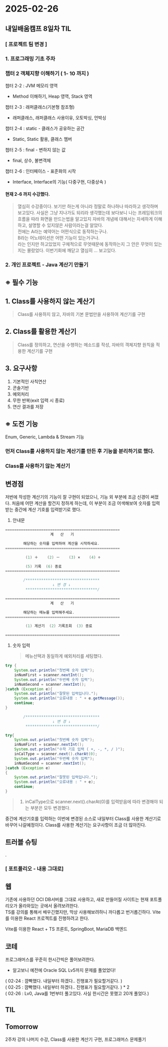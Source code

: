 # 2025-02-26
## 내일배움캠프 8일차 TIL

### [ 프로젝트 팀 변경 ]

### 1. 프로그래밍 기초 주차

### 챕터 2 객체지향 이해하기 ( 1- 10 까지 )

챕터 2-2  : JVM 메모리 영역
- Method 이해하기, Heap 영역, Stack 영역
  
챕터 2-3 : 래퍼클래스(기본형 참조형)
- 래퍼클래스, 래퍼클래스 사용이유, 오토박싱, 언박싱

챕터 2-4 : static - 클래스가 공유하는 공간
- Static, Static 활용, 클래스 멤버

챕터 2-5 : final - 변하지 않는 값
- final, 상수, 불변객체

챕터 2-6 : 인터페이스 - 표준화의 시작
- Interface, Interface의 기능( 다중구현, 다중상속 )

#### 현재 2-6 까지 수강했다.
> 열심히 수강중이다. 보기만 하는게 아니라 정말로 하나하나 따라하고 생각하며 보고있다. 사실은 그냥 지나가도 되리라 생각했는데 보다보니 나는 프레임워크의 흐름을 따라 화면을 만드는법을 알고있지 자바의 개념에 대해서는 자세하게 이해하고, 설명할 수 있지않은 사람이라는걸 알았다.  
> 전에는 A라는 예약어는 어떤식으로 동작하는구나.  
> B라는 어노테이션은 어떤 기능이 있는거구나.  
> 라는 인지만 하고있었지 구체적으로 무엇때문에 동작하는지 그 안은 무엇이 있는지는 몰랐었다. 이번기회에 깨닫고 열심히 ... 보고있다.


### 2. 개인 프로젝트 - Java 계산기 만들기

## ※ 필수 기능

## 1. Class를 사용하지 않는 계산기
> Class를 사용하지 않고, 자바의 기본 문법만을 사용하여 계산기를 구현

## 2. Class를 활용한 계산기
> Class를 정의하고, 연산을 수행하는 메소드를 작성, 자바의 객체지향 원칙을 적용한 계산기를 구현

## 3. 요구사항
1. 기본적인 사칙연산
2. 콘솔기반
3. 예외처리
4. 무한 반복(exit 입력 시 종료)
5. 연산 결과를 저장

## ※ 도전 기능
Enum, Generic, Lambda & Stream 기능


### 먼저 Class를 사용하지 않는 계산기를 만든 후 기능을 분리하기로 했다.

### Class를 사용하기 않는 계산기

## 변경점
저번에 작성한 계산기의 기능이 잘 구현이 되었으니, 기능 외 부분에 조금 신경이 써졌다. 처음에 어떤 계산을 할건지 정하게 하는데, 이 부분이 조금 어색해보여 숫자를 입력받는 중간에 계산 기호를 입력받기로 했다.


1. 안내문
```java
===================================================
                    계   산   기                    

        해당하는 숫자를 입력하여 계산을 시작하세요.       
===================================================

         (1) ＋    (2) －    (3) ×    (4) ÷         

         (5) 기록  (6) 종료                          
===================================================

        /*********************************
                     ↓ 변 경 ↓
         ********************************/

===================================================
                    계   산   기                    

        해당하는 메뉴를 입력해주세요.
===================================================

         (1) 계산기  (2) 기록조회  (3) 종료

===================================================
```
1. 숫자 입력
   >메뉴선택과 동일하게 예외처리를 세팅했다.
```java
try {
    System.out.println("첫번째 숫자 입력");
    inNumFirst = scanner.nextInt();
    System.out.println("두번째 숫자 입력");
    inNumSecond = scanner.nextInt();
}catch (Exception e){
    System.out.println("잘못된 입력입니다.");
    System.out.println("오류내용 : " + e.getMessage());
    continue;
}

        /*********************************
                     ↓ 변 경 ↓
         ********************************/

try{
    System.out.println("첫번째 숫자 입력");
    inNumFirst = scanner.nextInt();
    System.out.println("수학 기호 입력 ( +, -, *, / )");
    inCalType = scanner.next().charAt(0);
    System.out.println("두번째 숫자 입력");
    inNumSecond = scanner.nextInt();
}catch (Exception e)
{
    System.out.println("잘못된 입력입니다.");
    System.out.println("오류내용 : " + e);
    continue;
}
```
> 1. inCalType으로 scanner.next().charAt(0)를 입력받음에 따라 변경해야 되는 부분은 모두 변경했다.  
>

중간에 계산기호를 입력하는 이번에 변경된 소스로 내일부터 Class를 사용한 계산기로 바꾸어 나갈예정이다. Class를 사용한 계산기는 요구사항이 조금 더 많아진다.


## 트러블 슈팅
.


### [ 포트폴리오 - 내용 그대로]

## 웹
기존에 사용하던 OCI DB서버를 그대로 사용하고, 새로 만들어질 사이트는 현재 포트폴리오가 올라와있는 곳에서 올려보려한다.  
TS를 강의를 통해서 배우긴했지만, 막상 사용해보려하니 까다롭고 번거롭긴하다.  Vite를 이용한 React 프로젝트를 진행하려고 한다.

Vite를 이용한 React + TS 프론트, SpringBoot, MariaDB 백엔드

## 코테
프로그래머스를 꾸준히 한시간씩은 풀어보려한다.  
- 알고보니 예전에 Oracle SQL Lv5까지 문제를 풀었었다!  
  
( 02-24 : 깜빡했다. 내일부터 하겠다.. 진행표가 필요할거같다. )  
( 02-25 : 깜빡했다. 내일부터 하겠다.. 진행표가 필요할거같다. ) * 2  
( 02-26 : Lv0, Java를 1번부터 풀고있다. 사실 한시간은 못했고 20개 풀었다.)  

## TIL


## Tomorrow

2주차 강의 나머지 수강, Class를 사용한 계산기 구현, 프로그래머스 문제풀기